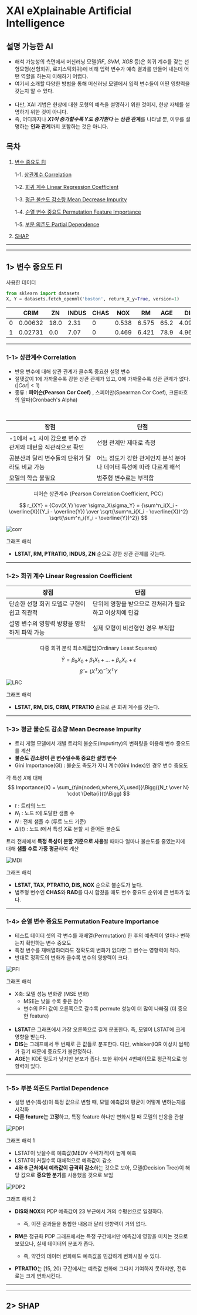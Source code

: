# XAI eXplainable Artificial Intelligence
## 설명 가능한 AI

* 해석 가능성의 측면에서 머신러닝 모델($RF,\,\,SVM,\,\,XGB$ 등)은 회귀 계수를 갖는 선형모형(선형회귀, 로지스틱회귀)에 비해 입력 변수가 예측 결과를 만들어 내는데 어떤 역할을 하는지 이해하기 어렵다.
* 여기서 소개할 다양한 방법을 통해 머신러닝 모델에서 입력 변수들이 어떤 영향력을 갖는지 알 수 있다.
<br><br>
* 다만, XAI 기법은 현상에 대한 모형의 예측을 설명하기 위한 것이지, 현상 자체를 설명하기 위한 것이 아니다.
* 즉, 어디까지나 **_X1이 증가할수록 Y도 증가한다_** 는 **상관 관계**를 나타낼 뿐, 이유를 설명하는 **인과 관계**까지 포함하는 것은 아니다.

## 목차

1. [변수 중요도 FI](#-1>-변수-중요도-fi)

    1-1. [상관계수 Correlation](#-1-1>-상관계수-correlation)

    1-2. [회귀 계수 Linear Regression Coefficient](#-1-2>-회귀-계수-linear-regression-coefficient)

    1-3. [평균 불순도 감소량 Mean Decrease Impurity](#1-3>-평균-불순도-감소량-mean-decrease-impurity)

    1-4. [순열 변수 중요도 Permutation Feature Importance](#-1-4>-순열-변수-중요도-permutation-feature-importance)

    1-5. [부분 의존도 Partial Dependence](#-1-5>-부분-의존도-partial-dependence)

2. [SHAP](#2-shap)


---
---

## 1> 변수 중요도 FI

사용한 데이터
```python
from sklearn import datasets
X, Y = datasets.fetch_openml('boston', return_X_y=True, version=1)
```
||CRIM|ZN|INDUS|CHAS|NOX|RM|AGE|DIS|RAD|TAX|PTRATIO|B|LSTAT|MEDV|
|-|-|-|-|-|-|-|-|-|-|-|-|-|-|-|
|0|0.00632|18.0|2.31|0|0.538|6.575|65.2|4.0900|1|296.0|15.3|396.9|4.98|24.0|
|1|0.02731|0.0|7.07|0|0.469|6.421|78.9|4.9671|2|242.0|17.8|396.9|9.14|21.6|

---

### 1-1> 상관계수 Correlation

* 반응 변수에 대해 상관 관계가 클수록 중요한 설명 변수
* 절댓값이 1에 가까울수록 강한 상관 관계가 있고, 0에 가까울수록 상관 관계가 없다. ($\left\vert Cor \right\vert < 1$)
* 종류 : **피어슨(Pearson Cor Coef)** , 스피어만(Spearman Cor Coef), 크론바흐의 알파(Cronbach's Alpha)
<br>

|장점|단점|
|-|-|
|-1에서 +1 사이 값으로 변수 간 관계와 패턴을 직관적으로 확인&nbsp;&nbsp;|선형 관계만 제대로 측정|
|공분산과 달리 변수들의 단위가 달라도 비교 가능|어느 정도가 강한 관계인지 분석 분야나 데이터 특성에 따라 다르게 해석&nbsp;&nbsp;|
|모델의 학습 불필요|범주형 변수로는 부적합|

<center>피어슨 상관계수 (Pearson Correlation Coefficient, PCC)</center>

$$
r_{XY} = {Cov(X,Y) \over \sigma_X\sigma_Y} = {\sum^n_i(X_i - \overline{X})(Y_i - \overline{Y}) \over \sqrt{\sum^n_i(X_i - \overline{X})^2} \sqrt{\sum^n_i(Y_i - \overline{Y})^2}}
$$

![corr](./md_img/XAI_corr.png)

그래프 해석
* **LSTAT, RM, PTRATIO, INDUS, ZN** 순으로 강한 상관 관계를 갖는다.

---

### 1-2> 회귀 계수 Linear Regression Coefficient

|장점|단점|
|-|-|
|단순한 선형 회귀 모델로 구현이 쉽고 직관적|단위에 영향을 받으므로 전처리가 필요하고 이상치에 민감&nbsp;&nbsp;|
|설명 변수의 영향력 방향을 명확하게 파악 가능&nbsp;&nbsp;|실제 모형이 비선형인 경우 부적합|

<center>다중 회귀 분석 최소제곱법(Ordinary Least Squares)</center>

$$
\hat{Y} = \beta_0X_0 + \beta_1X_1 + ... + \beta_nX_n + \epsilon
$$
$$
\hat{\beta} = (X^TX)^{-1}X^TY
$$

![LRC](./md_img/XAI_LRC.png)

그래프 해석
* **LSTAT, RM, DIS, CRIM, PTRATIO** 순으로 큰 회귀 계수를 갖는다.

---

### 1-3> 평균 불순도 감소량 Mean Decrease Impurity

* 트리 게열 모델에서 개별 트리의 불순도(Imputirty)의 변화량을 이용해 변수 중요도를 계산
* **불순도 감소량이 큰 변수일수록 중요한 설명 변수**
* Gini Importance(GI) : 불순도 측도가 지니 계수(Gini Index)인 경우 변수 중요도

각 특성 $X$에 대해
$$
Importance(X) = \sum_{t\in{nodes\,where\,X\,used}}\Bigg({N_t \over N} \cdot \Delta{i}(t)\Bigg)
$$

* $t$ : 트리의 노드
* $N_t$ : 노드 $t$에 도달한 샘플 수
* $N$ : 전체 샘플 수 (루트 노드 기준)
* $\Delta{i}(t)$ : 노드 $t$에서 특성 $X$로 분할 시 줄어든 불순도

트리 전체에서 **특정 특성이 분할 기준으로 사용**될 때마다 얼마나 불순도를 줄였는지에 대해 **샘플 수로 가중 평균**하여 계산

![MDI](./md_img/XAI_MDI_1&2.png)

그래프 해석
* **LSTAT, TAX, PTRATIO, DIS, NOX** 순으로 불순도가 높다.
* 범주형 변수인 **CHAS**와 **RAD**를 다시 합쳤을 때도 변수 중요도 순위에 큰 변화가 없다.

---

### 1-4> 순열 변수 중요도 Permutation Feature Importance

* 테스트 데이터 셋의 각 변수를 재배열(Permutation) 한 후의 예측력이 얼마나 변하는지 확인하는 변수 중요도
* 특정 변수를 재배열하더라도 정확도의 변화가 없다면 그 변수는 영향력이 적다.
* 반대로 정확도의 변화가 클수록 변수의 영향력이 크다.

![PFI](./md_img/XAI_PFI.png)

그래프 해석
* X축: 모델 성능 변화량 (MSE 변화)
    - MSE는 낮을 수록 좋은 점수
    - 변수의 PFI 값이 오른쪽으로 갈수록 permute 성능이 더 많이 나빠짐 (더 중요한 feature)
<br><br>
* **LSTAT**은 그래프에서 가장 오른쪽으로 길게 분포한다. 즉, 모델이 LSTAT에 크게 영향을 받는다.
* **DIS**는 그래프에서 두 번째로 큰 값들로 분포한다. 다만, whisker(IQR 이상치 범위)가 길기 때문에 중요도가 불안정하다.
* **AGE**는 KDE 밀도가 낮지만 분포가 좁다. 또한 위에서 4번째이므로 평균적으로 영향력이 있다.

---

### 1-5> 부분 의존도 Partial Dependence

* 설명 변수(특성)이 특정 값으로 변할 때, 모델 예측값의 평균이 어떻게 변하는지를 시각화
* **다른 feature는 고정**하고, 특정 feature 하나만 변화시킬 때 모델의 반응을 관찰

![PDP1](./md_img/XAI_PDP1.png)

그래프 해석 1
* LSTAT이 낮을수록 예측값(MEDV 주택가격)이 높게 예측
* LSTAT이 커질수록 대체적으로 예측값이 감소
* **4와 6 근처에서 예측값이 급격히 감소**하는 것으로 보아, 모델(Decision Tree)이 해당 값으로 **중요한 분기**를 사용했을 것으로 보임

![PDP2](./md_img/XAI_PDP2.png)

그래프 해석 2
* **DIS와 NOX**의 PDP 예측값이 23 부근에서 거의 수평선으로 일정하다.
    - 즉, 이전 결과들을 통합한 내용과 달리 영향력이 거의 없다.

* **RM**은 정규화 PDP 그래프에서는 특정 구간에서만 예측값에 영향을 미치는 것으로 보였으나, 실제 데이터의 분포가 좁다.
    - 즉, 약간의 데이터 변화에도 예측값을 민감하게 변화시킬 수 있다.

* **PTRATIO**는 [15, 20) 구간에서는 예측값 변화에 그다지 기여하지 못하지만, 전후로는 크게 변화시킨다.

---
---

## 2> SHAP

